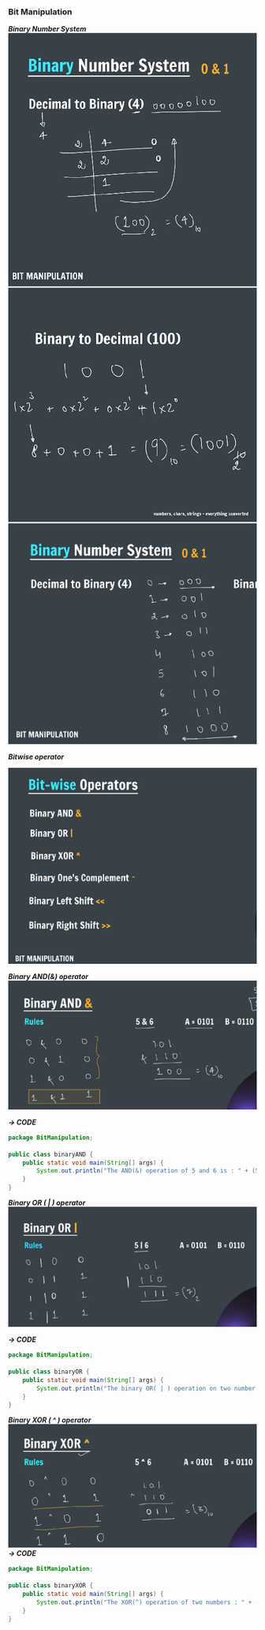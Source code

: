 ### Bit Manipulation

**_Binary Number System_**
![number system](image.png)
![number system](image1.png)
![number system](image2.png)

**_Bitwise operator_**

![operator](image3.png)

**_Binary AND(&) operator_**
![AND operator](image4.png)

**_-> CODE_**

```java
package BitManipulation;

public class binaryAND {
    public static void main(String[] args) {
        System.out.println("The AND(&) operation of 5 and 6 is : " + (5 & 6));
    }
}
```

**_Binary OR ( | ) operator_**
![OR operator](image5.png)

**_-> CODE_**

```java
package BitManipulation;

public class binaryOR {
    public static void main(String[] args) {
        System.out.println("The binary OR( | ) operation on two number resulting in : " + (5 | 6));
    }
}
```

**_Binary XOR ( ^ ) operator_**
![XOR operator](image6.png)
**_-> CODE_**

```java
package BitManipulation;

public class binaryXOR {
    public static void main(String[] args) {
        System.out.println("The XOR(^) operation of two numbers : " + (5 ^ 6));
    }
}
```
